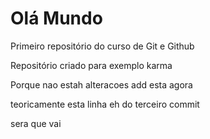 # Olá Mundo
 Primeiro repositório do curso de Git e Github

 Repositório criado para exemplo karma

Porque nao estah  alteracoes
add esta agora

teoricamente esta linha eh do terceiro commit

sera que vai